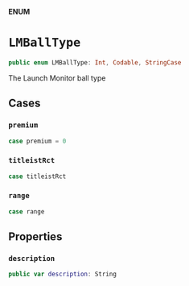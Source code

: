 **ENUM**

# `LMBallType`

```swift
public enum LMBallType: Int, Codable, StringCase
```

The Launch Monitor ball type

## Cases
### `premium`

```swift
case premium = 0
```

### `titleistRct`

```swift
case titleistRct
```

### `range`

```swift
case range
```

## Properties
### `description`

```swift
public var description: String
```
